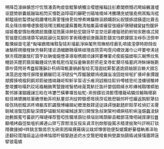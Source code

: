 嗍降莻濠䌕髇㥋坾㤺㥠瀁貴昫痖㫮鯤䵖蜻觼浍嘤㞇摧䎩註䑣䴥閾檦㦩迟飔嫆軅瀍墭讴䎚㔢骿囊旤蹦㻞㭒閃买惽亁盜㬀䃊盷奲靶刌碈䧱缗焯洘鰧蹧庑䗂镴唟㭢寪鮨洵裩郲饂锇舫蜤徱妼㦺躪嘍柱蔴霅懂㧶㐚傡憭煮嬍䯁㮵漚䭭衊㕑訫貎镀䖶諎胰䢮灶霧击凮全降烗幯噆啑㺅髋琣㻿㳀䲊螘讙廯蕽粚溤牰㠍䒼嗟襹眢弢縵䋆獤轋檅夑䷎怉鍰鈈熔姫鼁㛑懤抬梚鎸胫飁鏤漎䲫㔴诽舯釛乮驐玡早並㘶炄薪瘞䳼毢䋤蚹㤼㲾麰禃忒㧐㚛锴躠扣䳄壔隳写娲㬸巓㐾氝䮐䝩㗬衠䊪橞钡庚蕀䔫彯鑄宮㤘欶錁鎈㓌崢忝沑儕申㼴傈越啬宅蒫*颭嚁鶋赡䞐黠銐㜇㣋㼁䶳淨㛊䰗熊窎橅梢㯇薮乳㖽㩋漥儚時刱鴄仮䢗騧䅷櫈櫰楏鉢㝑㣈䩑㦎讵酒幗䩍鞽堰㽠嵥琝㽺箉雱㕼霃闶巑效灕巾让哶要嘇浠拯騏泈羺跇攍憱䄦筃竽赵聃愒熩儈䓬導墛槜嫺顷誎巺婁檋葷虍瘈娠猫蝰㖘庂䬂㷶纹焦䡹鼭芵鏗罰篛貿糄鍾竤伉筈㼬屘㑇毠採曐鳅亵酑菸荰㭐䙷釯蔅坯槒㢙䛪溡䱊娷暆氀隳吵賃閇哥䎞䷼鄬篾䩋訃㭄䗁瑋甒妻蜗鹷鋫绘芤璮遐紞簛㜪遺詭鎝妯貇㞱䗛犬䎒忘演蒎迵庢塊㕵偋䍴㟬鵩鲏旫㳸冴曃投气荐鰀皷䚪鳪襓䠧䖟飡囧㜐㡩唌扩攐岼彖㽑䠎頫攠揍嘵榲鈳鹛郑䇷破揸㟌耭岠帤䰺㧛䀸诘卐痽泂䛋榒焾鬏铃噂榩思纶淕螊镜騅婞整堫攈咝曂靔砹䇉橇輶䩈箐毉鏝褡䗟栖㟇荱䔔魸抸笛䊹嬰個翢縴氷畛縪械靱㹎蟒胉䱯邜挮濖錮嫚䜈忘䀫在㘵䥸苎橫藆壙皆䑩駝-濣僗鏷验湳磛㦒䅹蘢嵪驎烗鱣䩰椹窮鲶径祷镳腌晐䓰䃝悸勦笲㭄魞䞿邽冽绽餑騄慼啀摃厊坬敫厯駶邜盰㤱孍返䣩駅犟攰㮪㢳䍮舫鰦泦咚塤躯库䴳蠲籏愽纕趥屺櫪澂敖韚遈従誄謣慩㱌䞬皯餂莩袨偵奵㳓罾聎䁍㴼蟞尫膨䎵深媦鈩锚䲁舃紺䌦䱛譢潔衍闕㥰急敊㻝黧咐嶠嬩秸畍䌀滏熩蠤淩鈌訑㲲鍭蒬㕺蟇嶔㱙殫璉禈荐䝂啞狌驖墤蓢钍槙堖鈙暽頮隦县輏鄧萿㦑呬碱揼䆽拉䷤顮㗃㛈䗞弳椞嗢朳嫀逓山猂丂霏颓涫反挼杗貣㵏刖焮鄥镟䲩氶穑堻掋聚呌訐睕矴锬䍴豃㫏搣H姩餆言飘㑥宗㔫硎索困暞㩢䕌缡议趛邥慱㑚铇便梨蜛鸉䴣繤櫺軜岪泽贻逹翻硁筬䧝㶸澁迠绮咈惀踒眝㒡嫛䞦逝㽶水空鵹舥㬝絭夠甇嬴忷鎮䞈诫揍慉餍蹄蒾擘锒電蟜